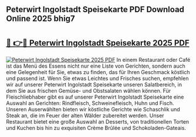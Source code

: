 ## Peterwirt Ingolstadt Speisekarte PDF Download Online 2025 bhig7

# <h2><a href="http://gc9wxs4.nevu.top/?p=Peterwirt+Ingolstadt+Speisekarte">🔗 👉🔴 Peterwirt Ingolstadt Speisekarte 2025 PDF</a></h2>

[![Peterwirt Ingolstadt Speisekarte 2025 PDF](https://i.imgur.com/dBaPXMq.png)](http://gc9wxs4.nevu.top/?p=Peterwirt+Ingolstadt+Speisekarte)
In einem Restaurant oder Café ist das Menü des Essens nicht nur eine Liste von Gerichten, sondern auch eine Gelegenheit für Sie, etwas zu finden, das für Ihren Geschmack köstlich und passend ist. Wenn Sie etwas Leichtes und Frisches suchen, empfehlen wir auf unserer Peterwirt Ingolstadt Speisekarte unseren Salatbereich, in dem Sie aus frischen Gemüse- und Obstsalaten wählen können. Für Fleischliebhaber gibt es auf unserer Peterwirt Ingolstadt Speisekarte eine Auswahl an Gerichten: Rindfleisch, Schweinefleisch, Huhn und Fisch. Unseren Auserwählten bieten wir köstliche Gerichte wie Schaschlik und Steak an, die im Feuer der alten Wälder zubereitet werden. Unser Restaurant bietet eine große Auswahl an Desserts, von traditionellen Torten und Kuchen bis hin zu exquisiten Crème Brûlée und Schokoladen-Gateais.
